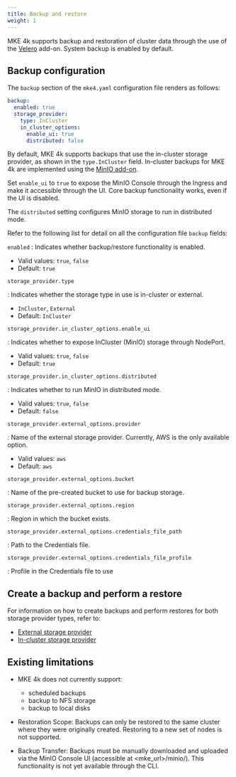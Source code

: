 ```yaml
---
title: Backup and restore
weight: 1
---
```


MKE 4k supports backup and restoration of cluster data through the use of the
[Velero](https://velero.io/) add-on. System backup is enabled by default.

## Backup configuration

The `backup` section of the `mke4.yaml` configuration file renders as follows:

```yaml
backup:
  enabled: true
  storage_provider:
    type: InCluster
    in_cluster_options:
      enable_ui: true
      distributed: false
```

By default, MKE 4k supports backups that use the in-cluster storage
provider, as shown in the `type.InCluster` field.
In-cluster backups for MKE 4k are implemented using the
[MinIO add-on](https://min.io/).

Set `enable_ui` to `true` to expose the MinIO Console through the Ingress and
make it accessible through the UI. Core backup functionality works, even if
the UI is disabled.

The `distributed` setting configures MinIO storage to run in distributed mode.

Refer to the following list for detail on all the configuration file `backup` fields:

<!-- [TODO turn this list into a table once column widths are fixed] -->

`enabled` 
: Indicates whether backup/restore functionality is enabled.

  - Valid values: `true`, `false`
  - Default: `true`

`storage_provider.type `

: Indicates whether the storage type in use is in-cluster or external.

  -  `InCluster`, `External`
  - Default: `InCluster`

`storage_provider.in_cluster_options.enable_ui`

: Indicates whether to expose InCluster (MinIO) storage through NodePort.

  - Valid values: `true`, `false`
  - Default: `true`

`storage_provider.in_cluster_options.distributed`

: Indicates whether to run MinIO in distributed mode.

  - Valid values: `true`, `false`
  - Default: `false`

`storage_provider.external_options.provider`

: Name of the external storage provider. Currently, AWS is the only available option.

  - Valid values: `aws`
  - Default: `aws`

`storage_provider.external_options.bucket`

: Name of the pre-created bucket to use for backup storage.

`storage_provider.external_options.region `

: Region in which the bucket exists.

`storage_provider.external_options.credentials_file_path`

: Path to the Credentials file.

`storage_provider.external_options.credentials_file_profile`

: Profile in the Credentials file to use

## Create a backup and perform a restore

For information on how to create backups and perform restores for both storage
provider types, refer to:

- [External storage provider](external)
- [In-cluster storage provider](in-cluster)

## Existing limitations

- MKE 4k does not currently support:

  - scheduled backups
  - backup to NFS storage
  - backup to local disks

- Restoration Scope: Backups can only be restored to the same cluster where they
  were originally created. Restoring to a new set of nodes is not supported.

- Backup Transfer: Backups must be manually downloaded and uploaded via the MinIO
  Console UI (accessible at <mke_url>/minio/). This functionality is not yet available through the CLI.
